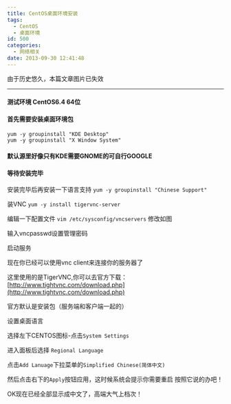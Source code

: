 ```yaml
---
title: CentOS桌面环境安装
tags:
  - CentOS
  - 桌面环境
id: 500
categories:
  - 网络相关
date: 2013-09-30 12:41:48
---
```


由于历史悠久，本篇文章图片已失效

***

#### 测试环境 CentOS6.4 64位

#### 首先需要安装桌面环境包

```
yum -y groupinstall "KDE Desktop"
yum -y groupinstall "X Window System"
```

#### 默认源里好像只有KDE需要GNOME的可自行GOOGLE

#### 等待安装完毕

安装完毕后再安装一下语言支持
`yum -y groupinstall "Chinese Support"`

装VNC
`yum -y install tigervnc-server`

编辑一下配置文件
`vim /etc/sysconfig/vncservers`
修改如图

输入vncpasswd设置管理密码

启动服务

现在你已经可以使用vnc client来连接你的服务器了

这里使用的是TigerVNC,你可以去官方下载：[http://www.tightvnc.com/download.php](http://www.tightvnc.com/download.php)

官方默认是安装包（服务端和客户端一起的）

设置桌面语言

选择左下CENTOS图标-点击`System Settings`

进入面板后选择 `Regional Language`

点击`Add Lanuage`下拉菜单的`Simplified Chinese(简体中文)`

然后点击右下的`Apply`按钮应用，这时候系统会提示你需要重启 按照它说的办吧！

OK现在已经全部显示成中文了，高端大气上档次！
